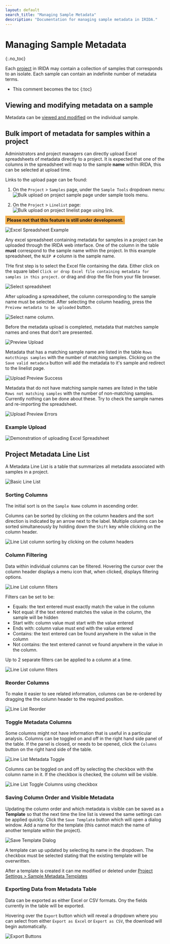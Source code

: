 ```yaml
---
layout: default
search_title: "Managing Sample Metadata"
description: "Documentation for managing sample metadata in IRIDA."
---
```


Managing Sample Metadata
========================
{:.no_toc}

Each [project](../project) in IRIDA may contain a collection of samples that corresponds to an isolate. Each sample can contain an indefinite number of metadata terms.

* This comment becomes the toc
{:toc}

Viewing and modifying metadata on a sample
------------------------------------------

Metadata can be [viewed and modified]({{site.baseurl}}/user/user/samples/#viewing-individual-sample-details) on the individual sample.

Bulk import of metadata for samples within a project
----------------------------------------------------

Administrators and project managers can directly upload Excel spreadsheets of metadata directly to a project.  It is expected that one of the columns in the spreadsheet will map to the sample **name** within IRIDA, this can be selected at upload time.

Links to the upload page can be found:
 
1. On the `Project` > `Samples` page, under the `Sample Tools` dropdown menu:
![Bulk upload on project sample page under sample tools menu.](images/project_sample_metadata_import_link.png)

2. On the `Project` > `Linelist` page:
![Bulk upload on project linelist page using link.](images/project_linelist_metadata_import_link.png)

<strong style="background-color: rgba(240, 173, 78, 1.00); padding: 5px; font-weight: bold">Please not that this feature is still under development.</strong>

![Excel Spreadsheet Example](images/spreadsheet.png)

Any excel spreadsheet containing metadata for samples in a project can be uploaded through the IRIDA web interface.  One of the column in the table __must__ correspond to the sample name within the project.  In this example spreadsheet, the `NLEP #` column is the sample name.

THe first step is to select the Excel file containing the data.  Either click on the square label `Click or drop Excel file containing metadata for samples in this project.` or drag and drop the file from your file browser.

![Select spreadsheet](images/upload-selection.png)

After uploading a spreadsheet, the column corresponding to the sample name must be selected.  After selecting the column heading, press the `Preivew metadata to be uploaded` button.

![Select name column.](images/upload-column.png)

Before the metadata upload is completed, metadata that matches sample names and ones that don't are presented.

![Preview Upload](images/upload-preview.png)

Metadata that has a matching sample name are listed in the table `Rows matcthings samples` with the number of matching samples.  Clicking on the `Save valid metadata` button will add the metadata to it's sample and redirect to the linelist page.

![Upload Preview Success](images/upload-preview-success.png)

Metadata that do not have matching sample names are listed in the table `Rows not matching samples` with the number of non-matching samples.  Currently nothing can be done about these.  Try to check the sample names and re-importing the spreadsheet.

![Upload Preview Errors](images/upload-preview-errors.png)

### Example Upload

![Demonstration of uploading Excel Spreadsheet](images/upload_bulk_metadata.gif)

Project Metadata Line List
--------------------------

A Metadata Line List is a table that summarizes all metadata associated with samples in a project.  

![Basic Line List](images/linelist_base.png)

### Sorting Columns

The initial sort is on the `Sample Name` column in ascending order. 

Columns can be sorted by clicking on the column headers and the sort direction is indicated by an arrow next to the label.   Multiple columns can be sorted simultaneously by holding down the `Shift` key while clicking on the column header. 

![Line List column sorting by clicking on the column headers](images/linelist_column_sort.gif)

### Column Filtering

Data within individual columns can be filtered.  Hovering the cursor over the column header displays a menu icon that, when clicked, displays filtering options.

![Line List column filters](images/column_filter.gif)

Filters can be set to be:
- Equals: the text entered must exactly match the value in the column
- Not equal: if the text entered matches the value in the column, the sample will be hidden
- Start with: column value must start with the value entered
- Ends with: column value must end with the value entered
- Contains: the text entered can be found anywhere in the value in the column
- Not contains: the text entered cannot ve found anywhere in the value in the column.

Up to 2 separate filters can be applied to a column at a time.

![Line List column filters](images/columns_two_filters.gif)

### Reorder Columns

To make it easier to see related information, columns can be re-ordered by dragging the the column header to the required position.

![Line List Reorder](images/linelist_reorder.gif)

### Toggle Metadata Columns

Some columns might not have information that is useful in a particular analysis.  Columns can be toggled on and off in the right hand side panel of the table.  If the panel is closed, or needs to be opened, click the `Columns` button on the right hand side of the table.

![Line List Metadata Toggle](images/toggle_metadata_button.gif)

Columns can be toggled on and off by selecting the checkbox with the column name in it.  If the checkbox is checked, the column will be visible.

![Line List Toggle Columns using checkbox](images/toggle_metadata_column.gif)

### Saving Column Order and Visible Metadata

Updating the column order and which metadata is visible can be saved as a **Template** so that the next time the line list is viewed the same settings can be applied quickly.  Click the `Save Template` button which will open a dialog window.  Add a name for the template (this cannot match the name of another template within the project).

![Save Template Dialog](images/linelist_save_template.gif)

A template can up updated by selecting its name in the dropdown.  The checkbox must be selected stating that the existing template will be overwritten.

After a template is created it can me modified or deleted under [Project Settings > Sample Metadata Templates](../sample-metadata-templates)

### Exporting Data from Metadata Table

Data can be exported as either Excel or CSV formats.  Ony the fields currently in the table will be exported.

Hovering over the `Export` button which will reveal a dropdown where you can select from either `Export as Excel` or `Export as CSV`, the download will begin automatically.

![Export Buttons](images/linelist_export.gif)
